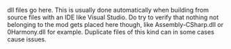 dll files go here. This is usually done automatically when building from source files with an IDE like Visual Studio. Do try to verify that nothing not belonging to the mod gets placed here though, like Assembly-CSharp.dll or 0Harmony.dll for example. Duplicate files of this kind can in some cases cause issues.